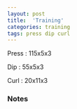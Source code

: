 ```yaml
---
layout: post
title:  'Training'
categories: training
tags: press dip curl
---
```


Press       :   115x5x3

Dip         :   55x5x3

Curl        :   20x11x3

### Notes
